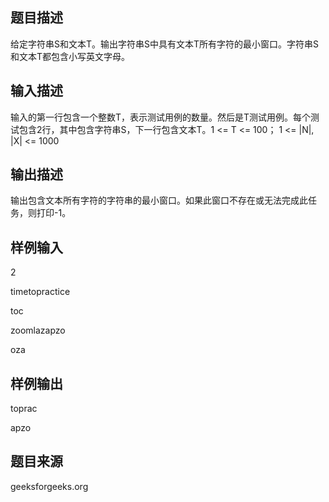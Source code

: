 
## 题目描述
给定字符串S和文本T。输出字符串S中具有文本T所有字符的最小窗口。字符串S和文本T都包含小写英文字母。
## 输入描述
输入的第一行包含一个整数T，表示测试用例的数量。然后是T测试用例。每个测试包含2行，其中包含字符串S，下一行包含文本T。1 <= T <= 100；
1 <= |N|, |X| <= 1000
## 输出描述
输出包含文本所有字符的字符串的最小窗口。如果此窗口不存在或无法完成此任务，则打印-1。
## 样例输入
2

timetopractice

toc

zoomlazapzo

oza
## 样例输出
toprac

apzo
## 题目来源
geeksforgeeks.org
